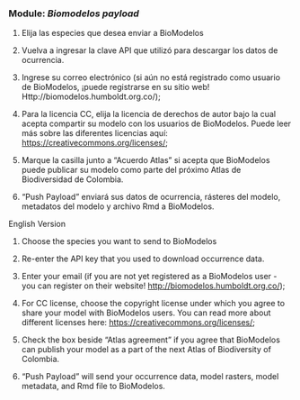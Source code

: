 ### **Module:** ***Biomodelos payload*** 

1. Elija las especies que desea enviar a BioModelos

2. Vuelva a ingresar la clave API que utilizó para descargar los datos de ocurrencia.

3. Ingrese su correo electrónico (si aún no está registrado como usuario de BioModelos, ¡puede registrarse en su sitio web! Http://biomodelos.humboldt.org.co/);

4. Para la licencia CC, elija la licencia de derechos de autor bajo la cual acepta compartir su modelo con los usuarios de BioModelos. Puede leer más sobre las diferentes licencias aquí: https://creativecommons.org/licenses/;

5. Marque la casilla junto a “Acuerdo Atlas” si acepta que BioModelos puede publicar su modelo como parte del próximo Atlas de Biodiversidad de Colombia.

6. “Push Payload” enviará sus datos de ocurrencia, rásteres del modelo, metadatos del modelo y archivo Rmd a BioModelos.

English Version

1. Choose the species you want to send to BioModelos

2. Re-enter the API key that you used to download occurrence data. 

3. Enter your email  (if you are not yet registered as a BioModelos user - you can register on their website! http://biomodelos.humboldt.org.co/); 

4. For CC license, choose the copyright license under which you agree to share your model with BioModelos users. You can read more about different licenses here: https://creativecommons.org/licenses/;

5. Check the box beside “Atlas agreement” if you agree that BioModelos can publish your model as a part of the next Atlas of Biodiversity of Colombia. 

6. “Push Payload”  will send your occurrence data, model rasters, model metadata, and Rmd file to BioModelos.
